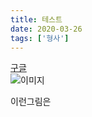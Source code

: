 ```yaml
---
title: 테스트
date: 2020-03-26
tags: ['형사']
---
```

[구글](https://google.com)<br>
![이미지](http://www.gstatic.com/webp/gallery/5.jpg "링크 설명(title)을 작성하세요.")



<img src="http://haogen.cdn3.cafe24.com/brand-img/img5.png"  alt="" /><br>
 이런그림은

  <img src="http://haogen.cdn3.cafe24.com/brand-img/img3.png" alt="" />
  <img src="https://i.ibb.co/MBXc1WL/header.png" alt="" />

<!--stackedit_data:
eyJoaXN0b3J5IjpbLTQ3OTYxNzY1Miw2MDE2NTI5MDRdfQ==
-->